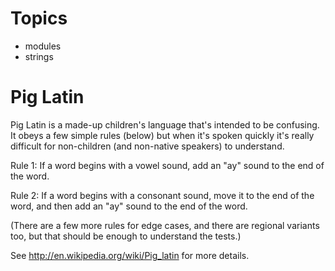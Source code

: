 # Topics

* modules
* strings

# Pig Latin

Pig Latin is a made-up children's language that's intended to be confusing. It obeys a few simple rules (below) but when it's spoken quickly it's really difficult for non-children (and non-native speakers) to understand.

Rule 1: If a word begins with a vowel sound, add an "ay" sound to the end of the word.

Rule 2: If a word begins with a consonant sound, move it to the end of the word, and then add an "ay" sound to the end of the word.

(There are a few more rules for edge cases, and there are regional variants too, but that should be enough to understand the tests.)

See <http://en.wikipedia.org/wiki/Pig_latin> for more details.


